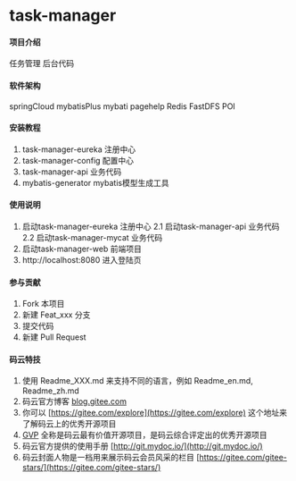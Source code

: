 # task-manager

#### 项目介绍
任务管理 后台代码

#### 软件架构
springCloud mybatisPlus mybati pagehelp Redis FastDFS POI


#### 安装教程

1. task-manager-eureka 注册中心
2. task-manager-config 配置中心
3. task-manager-api 业务代码
4. mybatis-generator mybatis模型生成工具

#### 使用说明

1. 启动task-manager-eureka 注册中心
2.1 启动task-manager-api 业务代码
2.2 启动task-manager-mycat 业务代码
3. 启动task-manager-web 前端项目
4. http://localhost:8080 进入登陆页


#### 参与贡献

1. Fork 本项目
2. 新建 Feat_xxx 分支
3. 提交代码
4. 新建 Pull Request


#### 码云特技

1. 使用 Readme\_XXX.md 来支持不同的语言，例如 Readme\_en.md, Readme\_zh.md
2. 码云官方博客 [blog.gitee.com](https://blog.gitee.com)
3. 你可以 [https://gitee.com/explore](https://gitee.com/explore) 这个地址来了解码云上的优秀开源项目
4. [GVP](https://gitee.com/gvp) 全称是码云最有价值开源项目，是码云综合评定出的优秀开源项目
5. 码云官方提供的使用手册 [http://git.mydoc.io/](http://git.mydoc.io/)
6. 码云封面人物是一档用来展示码云会员风采的栏目 [https://gitee.com/gitee-stars/](https://gitee.com/gitee-stars/)
